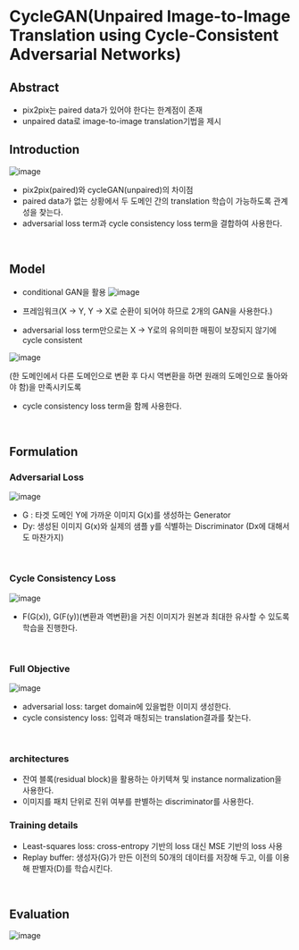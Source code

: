 # CycleGAN(Unpaired Image-to-Image Translation using Cycle-Consistent Adversarial Networks)

## Abstract

- pix2pix는 paired data가 있어야 한다는 한계점이 존재
- unpaired data로 image-to-image translation기법을 제시

## Introduction

![image](https://user-images.githubusercontent.com/77203609/142378036-7a6adee6-653b-4eb8-9b08-201b78118cc1.png)

- pix2pix(paired)와 cycleGAN(unpaired)의 차이점
- paired data가 없는 상황에서 두 도메인 간의 translation 학습이 가능하도록 관계성을 찾는다.
- adversarial loss term과 cycle consistency loss term을 결합하여 사용한다.
<br>

## Model

- conditional GAN을 활용
![image](https://user-images.githubusercontent.com/77203609/142379585-c0f1f3fe-5725-468c-886b-8e4ba70c5e41.png)

- 프레임워크(X -> Y, Y -> X로 순환이 되어야 하므로 2개의 GAN을 사용한다.)
- adversarial loss term만으로는 X -> Y로의 유의미한 매핑이 보장되지 않기에 cycle consistent

![image](https://user-images.githubusercontent.com/77203609/142379927-c2718a94-3e76-4891-859e-625f7c8c7c9e.png)

(한 도메인에서 다른 도메인으로 변환 후 다시 역변환을 하면 원래의 도메인으로 돌아와야 함)을 만족시키도록
- cycle consistency loss term을 함께 사용한다.
<br>

## Formulation

### Adversarial Loss

![image](https://user-images.githubusercontent.com/77203609/142380977-88512406-c4af-4479-adc6-65ff53e4d61a.png)

- G : 타겟 도메인 Y에 가까운 이미지 G(x)를 생성하는 Generator
- Dy: 생성된 이미지 G(x)와 실제의 샘플 y를 식별하는 Discriminator
  (Dx에 대해서도 마찬가지)
<br>
  
### Cycle Consistency Loss

![image](https://user-images.githubusercontent.com/77203609/142381027-9241c6b5-3008-4b63-8742-2b9f9966d029.png)

- F(G(x)), G(F(y))(변환과 역변환)을 거친 이미지가 원본과 최대한 유사할 수 있도록 학습을 진행한다.
<br>

### Full Objective

![image](https://user-images.githubusercontent.com/77203609/142381083-b70102e4-2fb7-4e65-a29f-b986d06e7297.png)

- adversarial loss: target domain에 있을법한 이미지 생성한다.
- cycle consistency loss: 입력과 매칭되는 translation결과를 찾는다.
<br>

### architectures

- 잔여 블록(residual block)을 활용하는 아키텍쳐 및 instance normalization을 사용한다.
- 이미지를 패치 단위로 진위 여부를 판별하는 discriminator를 사용한다.

### Training details

- Least-squares loss: cross-entropy 기반의 loss 대신 MSE 기반의 loss 사용
- Replay buffer: 생성자(G)가 만든 이전의 50개의 데이터를 저장해 두고, 이를 이용해 판별자(D)를 학습시킨다.
<br>

## Evaluation

![image](https://user-images.githubusercontent.com/77203609/142386808-afdf8ef3-6e88-4194-a8c1-c84be61d69ce.png)
